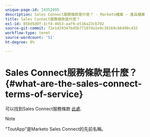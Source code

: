 ```yaml
---
unique-page-id: 14352495
description: Sales Connect服務條款是什麼？ - Marketo檔案 — 產品檔案
title: Sales Connect服務條款是什麼？
exl-id: 958d5d0f-1cf4-4653-aaf9-e516a23cb702
source-git-commit: 72e1d29347bd5b77107da1e9c30169cb6490c432
workflow-type: tm+mt
source-wordcount: '51'
ht-degree: 0%

---
```


# Sales Connect服務條款是什麼？ {#what-are-the-sales-connect-terms-of-service}

可以找到Sales Connect服務條款 [此處](https://documents.marketo.com/toutapp/terms).

>[!NOTE]
>
>&quot;ToutApp&quot;是Marketo Sales Connect的先前名稱。
